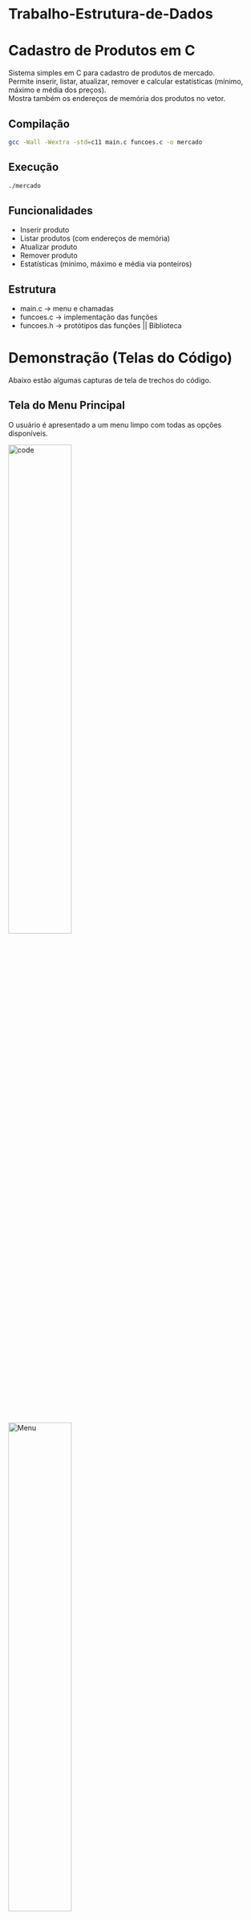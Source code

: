 # Trabalho-Estrutura-de-Dados

# Cadastro de Produtos em C

Sistema simples em C para cadastro de produtos de mercado.  
Permite inserir, listar, atualizar, remover e calcular estatísticas (mínimo, máximo e média dos preços).  
Mostra também os endereços de memória dos produtos no vetor.

## Compilação

```sh
gcc -Wall -Wextra -std=c11 main.c funcoes.c -o mercado
```

## Execução

```sh
./mercado
```

## Funcionalidades

- Inserir produto
- Listar produtos (com endereços de memória)
- Atualizar produto
- Remover produto
- Estatísticas (mínimo, máximo e média via ponteiros)

## Estrutura

- main.c → menu e chamadas
- funcoes.c → implementação das funções
- funcoes.h → protótipos das funções || Biblioteca

# Demonstração (Telas do Código)

Abaixo estão algumas capturas de tela de trechos do código.

## Tela do Menu Principal

O usuário é apresentado a um menu limpo com todas as opções disponíveis.

<img width="50%" alt="code" src="https://github.com/user-attachments/assets/f52418d9-cec8-41ea-86b4-02da8a7245ec" />  <img width="50%" alt="Menu" src="https://github.com/user-attachments/assets/8914c7e0-d761-402f-9370-e4d41ee574e6" />


## 1. Inserindo um Produto

O sistema solicita as informações do novo produto (nome, preço e estoque) e confirma o cadastro.
<img width="50%" alt="inserir" src="https://github.com/user-attachments/assets/9ff568df-e9ef-4279-8aec-c0ecc03d0307" />

## 2. Listando os Produtos Cadastrados

A opção de listar exibe todos os produtos em um formato tabular, incluindo um ID gerado sequencialmente.
<img width="50%" alt="listar" src="https://github.com/user-attachments/assets/2248b928-ee7b-4736-bb03-1e46e7773b9b" />

## 3. Atualizando um Produto

O usuário seleciona o ID do produto que deseja alterar e insere as novas informações.

<img width="50%" alt="atualizar" src="https://github.com/user-attachments/assets/adf3b93a-cbb7-475c-a17a-117950641f92" /> <img width="50%" alt="atualizar" src="https://github.com/user-attachments/assets/dfa724ac-02a4-4b08-9342-a93be1799ec3" />


## 4. Removendo um Produto

Após listar os produtos disponíveis, o sistema pede o ID do item a ser removido e confirma a exclusão.

<img width="50%" alt="remover" src="https://github.com/user-attachments/assets/52bb18b5-8f00-41ce-a3c5-8a3f0b4f5dbd" /> <img width="50%" alt="remover" src="https://github.com/user-attachments/assets/c3c2284e-1d5c-40b0-bf33-f5e6bd368f74" />



## 5. Exibindo as Estatísticas

A função de estatísticas analisa todos os produtos cadastrados e exibe:
- Menor preço
- Maior preço
- Média de preços

<img width="50%" alt="estatisticas" src="https://github.com/user-attachments/assets/660f1d93-aac4-408f-aba4-4b75cd6379d8" />
